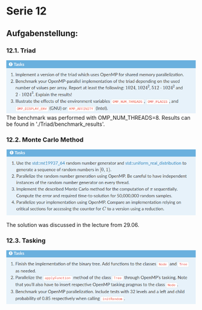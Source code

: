 # Serie 12

## Aufgabenstellung:
### 12.1. Triad
![Task 12.1.](https://github.com/kroppel/hpc-repo/blob/main/12_OpenMP/12_1.png)
The benchmark was performed with OMP_NUM_THREADS=8. Results can be found in './Triad/benchmark_results'.


### 12.2. Monte Carlo Method


![Task 12.2.](https://github.com/kroppel/hpc-repo/blob/main/12_OpenMP/12_2.png)

The solution was discussed in the lecture from 29.06.



### 12.3. Tasking


![Task 12.3.](https://github.com/kroppel/hpc-repo/blob/main/12_OpenMP/12_3.png)

